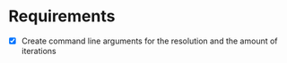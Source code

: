 # Requirements

- [x] Create command line arguments for the resolution and the amount of iterations
